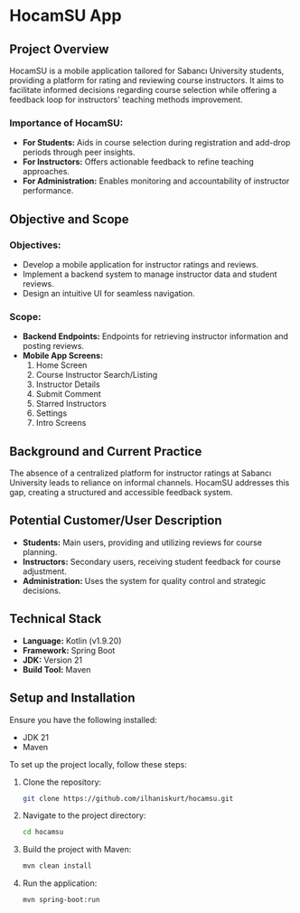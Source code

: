 # HocamSU App

## Project Overview

HocamSU is a mobile application tailored for Sabancı University students, providing a platform for rating and reviewing course instructors. It aims to facilitate informed decisions regarding course selection while offering a feedback loop for instructors' teaching methods improvement.

### Importance of HocamSU:

- **For Students:** Aids in course selection during registration and add-drop periods through peer insights.
- **For Instructors:** Offers actionable feedback to refine teaching approaches.
- **For Administration:** Enables monitoring and accountability of instructor performance.

## Objective and Scope

### Objectives:

- Develop a mobile application for instructor ratings and reviews.
- Implement a backend system to manage instructor data and student reviews.
- Design an intuitive UI for seamless navigation.

### Scope:

- **Backend Endpoints:** Endpoints for retrieving instructor information and posting reviews.
- **Mobile App Screens:**
  1. Home Screen
  2. Course Instructor Search/Listing
  3. Instructor Details
  4. Submit Comment
  5. Starred Instructors
  6. Settings
  7. Intro Screens

## Background and Current Practice

The absence of a centralized platform for instructor ratings at Sabancı University leads to reliance on informal channels. HocamSU addresses this gap, creating a structured and accessible feedback system.

## Potential Customer/User Description

- **Students:** Main users, providing and utilizing reviews for course planning.
- **Instructors:** Secondary users, receiving student feedback for course adjustment.
- **Administration:** Uses the system for quality control and strategic decisions.

## Technical Stack

- **Language:** Kotlin (v1.9.20)
- **Framework:** Spring Boot
- **JDK:** Version 21
- **Build Tool:** Maven

## Setup and Installation

Ensure you have the following installed:

- JDK 21
- Maven

To set up the project locally, follow these steps:

1. Clone the repository:

   ```bash
   git clone https://github.com/ilhaniskurt/hocamsu.git
   ```

2. Navigate to the project directory:

   ```bash
   cd hocamsu
   ```

3. Build the project with Maven:

   ```bash
   mvn clean install
   ```

4. Run the application:

   ```bash
   mvn spring-boot:run
   ```
